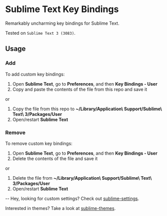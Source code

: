 # Sublime Text Key Bindings
Remarkably uncharming key bindings for Sublime Text.

Tested on `Sublime Text 3 (3083)`.

## Usage

### Add

To add custom key bindings:

1. Open **Sublime Text**, go to **Preferences**, and then **Key Bindings - User**
2. Copy and paste the contents of the file from this repo and save it

or

1. Copy the file from this repo to **~/Library/Application\ Support/Sublime\ Text\ 3/Packages/User**
2. Open/restart **Sublime Text**

### Remove

To remove custom key bindings:

1. Open **Sublime Text**, go to **Preferences**, and then **Key Bindings - User**
2. Delete the contents of the file and save it

or

1. Delete the file from **~/Library/Application\ Support/Sublime\ Text\ 3/Packages/User**
2. Open/restart **Sublime Text**

--
Hey, looking for custom settings? Check out [sublime-settings](https://github.com/adrfer/sublime-settings).

Interested in themes? Take a look at [sublime-themes](https://github.com/adrfer/sublime-themes).
